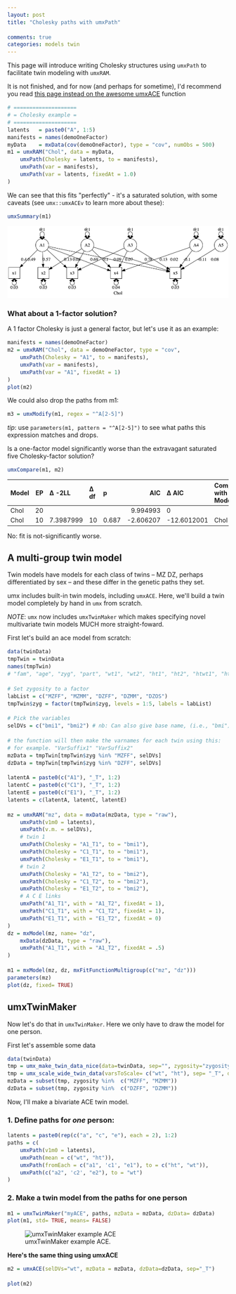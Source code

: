 ```yaml
---
layout: post
title: "Cholesky paths with umxPath"

comments: true
categories: models twin
---
```


<style>
img{
	float: none;
}
</style>

This page will introduce writing Cholesky structures using `umxPath` to facilitate twin modeling with `umxRAM`.

It is not finished, and for now (and perhaps for sometime), I'd recommend you read [this page instead on the awesome umxACE](/models/twin/1980/06/10/twin-umxACE.html) function

```r
# ====================
# = Cholesky example =
# ====================
latents   = paste0("A", 1:5)
manifests = names(demoOneFactor)
myData    = mxData(cov(demoOneFactor), type = "cov", numObs = 500)
m1 = umxRAM("Chol", data = myData,
	umxPath(Cholesky = latents, to = manifests),
	umxPath(var = manifests),
	umxPath(var = latents, fixedAt = 1.0)
)
```

We can see that this fits "perfectly" - it's a saturated solution, with some caveats (see `umx::umxACEv` to learn more about these):

```r
umxSummary(m1)

```

![Chol model](/media/umxPath/Chol.png)


### What about a 1-factor solution?

A 1 factor Cholesky is just a general factor, but let's use it as an example:

```r
manifests = names(demoOneFactor)
m2 = umxRAM("Chol", data = demoOneFactor, type = "cov",
	umxPath(Cholesky = "A1", to = manifests),
	umxPath(var = manifests),
	umxPath(var = "A1", fixedAt = 1)
)
plot(m2)

```

We could also drop the paths from m1:

```r
m3 = umxModify(m1, regex = "^A[2-5]")

```

*tip*: use `parameters(m1, pattern = "^A[2-5]")` to see what paths this expression matches and drops.

Is a one-factor model significantly worse than the extravagant saturated five Cholesky-factor solution?

```r
umxCompare(m1, m2)
```

|Model | EP|Δ -2LL    |Δ df |p     |       AIC|Δ AIC       |Compare with Model |
|:-----|--:|:---------|:----|:-----|---------:|:-----------|:------------------|
|Chol  | 20|          |     |      |  9.994993|0           |                   |
|Chol  | 10|7.3987999 |10   |0.687 | -2.606207|-12.6012001 |Chol               |

No: fit is not-significantly worse.

## A multi-group twin model

Twin models have models for each class of twins – MZ DZ, perhaps differentiated by sex – and these differ in the genetic paths they set.

umx includes built-in twin models, including `umxACE`. Here, we'll build a twin model completely by hand in `umx` from scratch.

*NOTE*: `umx` now includes `umxTwinMaker` which makes specifying novel multivariate twin models MUCH more straight-foward.

First let's build an ace model from scratch:

```r
data(twinData)
tmpTwin = twinData
names(tmpTwin)
# "fam", "age", "zyg", "part", "wt1", "wt2", "ht1", "ht2", "htwt1", "htwt2", "bmi1", "bmi2"

# Set zygosity to a factor
labList = c("MZFF", "MZMM", "DZFF", "DZMM", "DZOS")
tmpTwin$zyg = factor(tmpTwin$zyg, levels = 1:5, labels = labList)

# Pick the variables
selDVs = c("bmi1", "bmi2") # nb: Can also give base name, (i.e., "bmi") AND set suffix.

# the function will then make the varnames for each twin using this:
# for example. "VarSuffix1" "VarSuffix2"
mzData = tmpTwin[tmpTwin$zyg %in% "MZFF", selDVs]
dzData = tmpTwin[tmpTwin$zyg %in% "DZFF", selDVs]

latentA = paste0(c("A1"), "_T", 1:2)
latentC = paste0(c("C1"), "_T", 1:2)
latentE = paste0(c("E1"), "_T", 1:2)
latents = c(latentA, latentC, latentE)

mz = umxRAM("mz", data = mxData(mzData, type = "raw"),
	umxPath(v1m0 = latents),
	umxPath(v.m. = selDVs),
	# twin 1
	umxPath(Cholesky = "A1_T1", to = "bmi1"),
	umxPath(Cholesky = "C1_T1", to = "bmi1"),
	umxPath(Cholesky = "E1_T1", to = "bmi1"),
	# twin 2
	umxPath(Cholesky = "A1_T2", to = "bmi2"),
	umxPath(Cholesky = "C1_T2", to = "bmi2"),
	umxPath(Cholesky = "E1_T2", to = "bmi2"),
	# A C E links
	umxPath("A1_T1", with = "A1_T2", fixedAt = 1),
	umxPath("C1_T1", with = "C1_T2", fixedAt = 1),
	umxPath("E1_T1", with = "E1_T2", fixedAt = 0)
)
dz = mxModel(mz, name= "dz",
	mxData(dzData, type = "raw"),
	umxPath("A1_T1", with = "A1_T2", fixedAt = .5)
)

m1 = mxModel(mz, dz, mxFitFunctionMultigroup(c("mz", "dz")))
parameters(mz)
plot(dz, fixed= TRUE)
```

## umxTwinMaker

Now let's do that in `umxTwinMaker`. Here we only have to draw the model for one person.

First let's assemble some data

```r
data(twinData)
tmp = umx_make_twin_data_nice(data=twinData, sep="", zygosity="zygosity", numbering=1:2)
tmp = umx_scale_wide_twin_data(varsToScale= c("wt", "ht"), sep= "_T", data= tmp)
mzData = subset(tmp, zygosity %in%  c("MZFF", "MZMM"))
dzData = subset(tmp, zygosity %in%  c("DZFF", "DZMM"))
```
Now, I'll make a bivariate ACE twin model.

### 1. Define paths for *one* person:

```r
latents = paste0(rep(c("a", "c", "e"), each = 2), 1:2)
paths = c(
	umxPath(v1m0 = latents),
	umxPath(mean = c("wt", "ht")),
	umxPath(fromEach = c("a1", 'c1', "e1"), to = c("ht", "wt")),
	umxPath(c("a2", 'c2', "e2"), to = "wt")
)
```

### 2. Make a twin model from the paths for one person

```r
m1 = umxTwinMaker("myACE", paths, mzData = mzData, dzData= dzData)
plot(m1, std= TRUE, means= FALSE)

```

<figure>
  <img src="{{site.url}}/media/umxTwin/MZ.png" width="651" height="320" alt="umxTwinMaker example ACE">
  <figcaption>umxTwinMaker example ACE.</figcaption>
</figure>


**Here's the same thing using umxACE**

```r
m2 = umxACE(selDVs="wt", mzData = mzData, dzData=dzData, sep="_T")

plot(m2)
```


